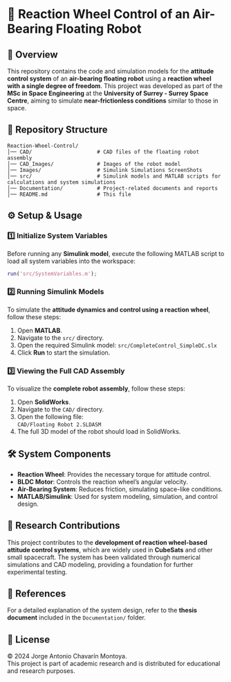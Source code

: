 # 🚀 Reaction Wheel Control of an Air-Bearing Floating Robot  

## 📌 Overview  
This repository contains the code and simulation models for the **attitude control system** of an **air-bearing floating robot** using a **reaction wheel with a single degree of freedom**. This project was developed as part of the **MSc in Space Engineering** at the **University of Surrey - Surrey Space Centre**, aiming to simulate **near-frictionless conditions** similar to those in space.  

## 📂 Repository Structure  
```
Reaction-Wheel-Control/
│── CAD/                     # CAD files of the floating robot assembly
│── CAD_Images/              # Images of the robot model
│── Images/                  # Simulink Simulations ScreenShots
│── src/                     # Simulink models and MATLAB scripts for calculations and system simulations  
│── Documentation/           # Project-related documents and reports  
│── README.md                # This file  
```

## ⚙️ Setup & Usage  

### 1️⃣ Initialize System Variables  
Before running any **Simulink model**, execute the following MATLAB script to load all system variables into the workspace:  
```matlab
run('src/SystemVariables.m');
```
### 2️⃣ Running Simulink Models  
To simulate the **attitude dynamics and control using a reaction wheel**, follow these steps:  

1. Open **MATLAB**.  
2. Navigate to the `src/` directory.  
3. Open the required Simulink model: `src/CompleteControl_SimpleDC.slx`
4. Click **Run** to start the simulation.  

### 3️⃣ Viewing the Full CAD Assembly  
To visualize the **complete robot assembly**, follow these steps:  

1. Open **SolidWorks**.  
2. Navigate to the `CAD/` directory.  
3. Open the following file:  
`CAD/Floating Robot 2.SLDASM`
4. The full 3D model of the robot should load in SolidWorks.

## 🛠 System Components  
- **Reaction Wheel**: Provides the necessary torque for attitude control.  
- **BLDC Motor**: Controls the reaction wheel’s angular velocity.  
- **Air-Bearing System**: Reduces friction, simulating space-like conditions.  
- **MATLAB/Simulink**: Used for system modeling, simulation, and control design.  

## 📌 Research Contributions  
This project contributes to the **development of reaction wheel-based attitude control systems**, which are widely used in **CubeSats** and other small spacecraft. The system has been validated through numerical simulations and CAD modeling, providing a foundation for further experimental testing.  

## 📖 References  
For a detailed explanation of the system design, refer to the **thesis document** included in the `Documentation/` folder.  

## 📝 License  
© 2024 Jorge Antonio Chavarín Montoya.  
This project is part of academic research and is distributed for educational and research purposes.  

